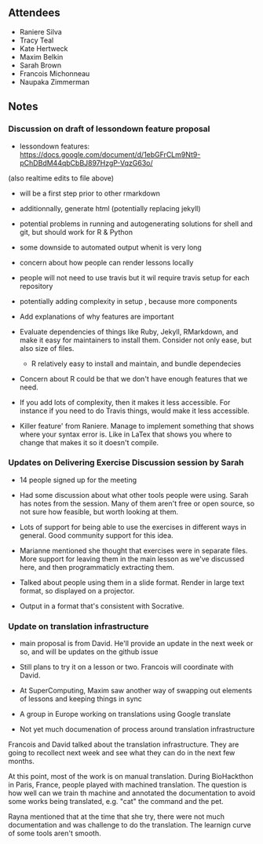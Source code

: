## Attendees

- Raniere Silva
- Tracy Teal
- Kate Hertweck
- Maxim Belkin
- Sarah Brown
- Francois Michonneau
- Naupaka Zimmerman

## Notes

### Discussion on draft of lessondown feature proposal

* lessondown features: https://docs.google.com/document/d/1ebGFrCLm9Nt9-pChDBdM44qbCbBJ897HzgP-VqzG63o/

(also realtime edits to file above)

- will be a first step prior to other rmarkdown
- additionnally, generate html (potentially replacing jekyll)
- potential problems in running and autogenerating solutions for shell and git,
  but should work for R & Python
- some downside to automated output whenit is very long
- concern about how people can render lessons locally
- people will not need to use travis but it wil require travis setup for each
  repository
- potentially adding complexity in setup , because more components
- Add explanations of why features are important
- Evaluate dependencies of things like Ruby, Jekyll, RMarkdown, and make it easy
  for maintainers to install them. Consider not only ease, but also size of
  files.
  * R relatively easy to install and maintain, and bundle dependecies

- Concern about R could be that we don't have enough features that we need.
- If you add lots of complexity, then it makes it less accessible. For instance
  if you need to do Travis things, would make it less accessible.
- Killer feature' from Raniere. Manage to implement something that shows where
  your syntax error is. Like in LaTex that shows you where to change that makes
  it so it doesn't compile.

### Updates on Delivering Exercise Discussion session by Sarah

* 14 people signed up for the meeting

* Had some discussion about what other tools people were using. Sarah has notes
  from the session. Many of them aren't free or open source, so not sure how
  feasible, but worth looking at them.

* Lots of support for being able to use the exercises in different ways in
  general. Good community support for this idea.

* Marianne mentioned she thought that exercises were in separate files. More
  support for leaving them in the main lesson as we've discussed here, and then
  programmaticly extracting them.

* Talked about people using them in a slide format. Render in large text format,
  so displayed on a projector.

* Output in a format that's consistent with Socrative.

### Update on translation infrastructure

* main proposal is from David. He'll provide an update in the next week or so, and will be updates on the github issue

* Still plans to try it on a lesson or two. Francois will coordinate with David.

* At SuperComputing, Maxim saw another way of swapping out elements of lessons and keeping things in sync

* A group in Europe working on translations using Google translate

* Not yet much documenation of process around translation infrastructure

Francois and David talked about the translation infrastructure. They are going to recollect next week and see what they can do in the next few months.

At this point, most of the work is on manual translation. During BioHackthon in Paris, France, people played with machined translation. The question is how well can we train th machine and annotated the documentation to avoid some works being translated, e.g. "cat" the command and the pet.

Rayna mentioned that at the time that she try, there were not much documentation and was challenge to do the translation. The learnign curve of some tools aren't smooth.

